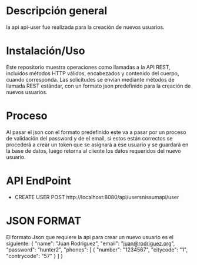 # Descripción general 
la api api-user fue realizada para la creación de nuevos usuarios.

# Instalación/Uso
Este repositorio muestra operaciones como llamadas a la API REST, incluidos métodos HTTP válidos, encabezados y contenido del cuerpo, cuando corresponda.
Las solicitudes se envían mediante métodos de llamada REST estándar, con un formato json predefinido para la creación de nuevos usuarios.

# Proceso
Al pasar el json con el formato predefinido este va a pasar por un proceso de validación del password y de el email, si estos están correctos se procederá a crear un token que se asignará a ese usuario y se guardará en la base de datos, luego retorna al cliente los datos requeridos del nuevo usuario.

# API EndPoint

- CREATE USER POST http://localhost:8080/api/usersnissumapi/user

# JSON FORMAT 
El formato Json que requiere la api para crear un nuevo usuario es el siguiente: 
{
	"name": "Juan Rodriguez",
	"email": "juan@rodriguez.org",
	"password": "hunter2",
	"phones": [
		{
			"number": "1234567",
			"citycode": "1",
			"contrycode": "57"
		}
	]
}
